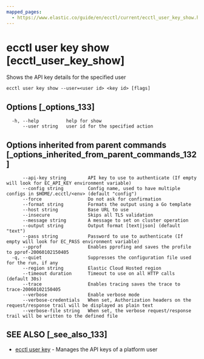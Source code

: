 ```yaml
---
mapped_pages:
  - https://www.elastic.co/guide/en/ecctl/current/ecctl_user_key_show.html
---
```


# ecctl user key show [ecctl_user_key_show]

Shows the API key details for the specified user

```
ecctl user key show --user=<user id> <key id> [flags]
```


## Options [_options_133]

```
  -h, --help          help for show
      --user string   user id for the specified action
```


## Options inherited from parent commands [_options_inherited_from_parent_commands_132]

```
      --api-key string        API key to use to authenticate (If empty will look for EC_API_KEY environment variable)
      --config string         Config name, used to have multiple configs in $HOME/.ecctl/<env> (default "config")
      --force                 Do not ask for confirmation
      --format string         Formats the output using a Go template
      --host string           Base URL to use
      --insecure              Skips all TLS validation
      --message string        A message to set on cluster operation
      --output string         Output format [text|json] (default "text")
      --pass string           Password to use to authenticate (If empty will look for EC_PASS environment variable)
      --pprof                 Enables pprofing and saves the profile to pprof-20060102150405
  -q, --quiet                 Suppresses the configuration file used for the run, if any
      --region string         Elastic Cloud Hosted region
      --timeout duration      Timeout to use on all HTTP calls (default 30s)
      --trace                 Enables tracing saves the trace to trace-20060102150405
      --verbose               Enable verbose mode
      --verbose-credentials   When set, Authorization headers on the request/response trail will be displayed as plain text
      --verbose-file string   When set, the verbose request/response trail will be written to the defined file
```


## SEE ALSO [_see_also_133]

* [ecctl user key](/reference/ecctl_user_key.md)	 - Manages the API keys of a platform user

